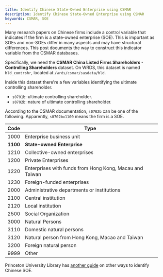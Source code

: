 ```yaml
---
title: Identify Chinese State-Owned Enterprise using CSMAR
description: Identify Chinese State-Owned Enterprise using CSMAR
keywords: CSMAR, SOE
---
```


Many research papers on Chinese firms include a control variable that indicates if the firm is a state-owned enterprise (SOE). This is important as SOEs and non-SOEs differ in many aspects and may have structural differences. This post documents the way to construct this indicator variable from the CSMAR databases. 

Specifically, we need the **CSMAR China Listed Firms Shareholders - Controlling Shareholders** dataset. On WRDS, this dataset is named `hld_contrshr`, located at `/wrds/csmar/sasdata/hld`.

Inside this dataset there're a few variables identifying the ultimate controlling shareholder.

- `s0701b`: ultimate controlling shareholder.
- `s0702b`: nature of ultimate controlling shareholder.

According to the CSMAR documentation, `s0702b` can be one of the following. Apparently, `s0702b=1100` means the firm is a SOE.

| Code     | Type                                                    |
|----------|---------------------------------------------------------|
| 1000     | Enterprise business unit                                |
| **1100** | **State-owned Enterprise**                              |
| 1210     | Collective-owned enterprises                            |
| 1200     | Private Enterprises                                     |
| 1220     | Enterprises with funds from Hong Kong, Macau and Taiwan |
| 1230     | Foreign-funded enterprises                              |
| 2000     | Administrative departments or institutions              |
| 2100     | Central institution                                     |
| 2120     | Local institution                                       |
| 2500     | Social Organization                                     |
| 3000     | Natural Persons                                         |
| 3110     | Domestic natural persons                                |
| 3120     | Natural person from Hong Kong, Macao and Taiwan         |
| 3200     | Foreign natural person                                  |
| 9999     | Other                                                   |

Princeton University Library has [another guide](https://faq.library.princeton.edu/econ/faq/11458) on other ways to identify Chinese SOE.
